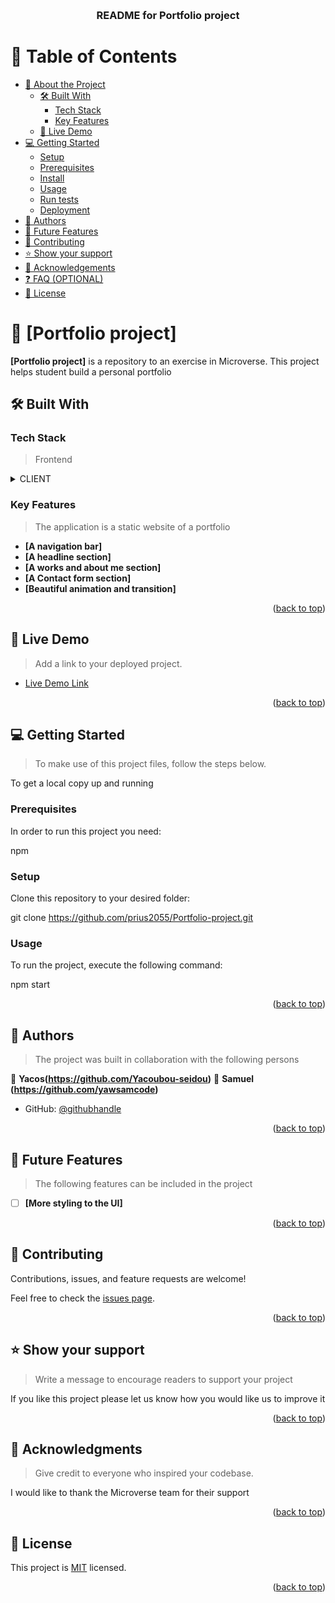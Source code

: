 <a name="readme-top"></a>


<div align="center">

  <br/>

  <h3><b>README for Portfolio project</b></h3>

</div>


# 📗 Table of Contents

- [📖 About the Project](#about-project)
  - [🛠 Built With](#built-with)
    - [Tech Stack](#tech-stack)
    - [Key Features](#key-features)
  - [🚀 Live Demo](#live-demo)
- [💻 Getting Started](#getting-started)
  - [Setup](#setup)
  - [Prerequisites](#prerequisites)
  - [Install](#install)
  - [Usage](#usage)
  - [Run tests](#run-tests)
  - [Deployment](#triangular_flag_on_post-deployment)
- [👥 Authors](#authors)
- [🔭 Future Features](#future-features)
- [🤝 Contributing](#contributing)
- [⭐️ Show your support](#support)
- [🙏 Acknowledgements](#acknowledgements)
- [❓ FAQ (OPTIONAL)](#faq)
- [📝 License](#license)


# 📖 [Portfolio project] <a name="about-project"></a>

**[Portfolio project]** is a repository to an exercise in Microverse. This project helps student build a personal portfolio

## 🛠 Built With <a name="built-with"></a>

### Tech Stack <a name="tech-stack"></a>

> Frontend

<details>
  <summary>CLIENT</summary>
  <ul>
    <li><a href="https://www.w3schools.com/html/">HTML</a></li>
  </ul>

  <ul>
    <li><a href="https://www.w3schools.com/css/">CSS</a></li>
  </ul>
</details>

### Key Features <a name="key-features"></a>

> The application is a static website of a portfolio

- **[A navigation bar]**
- **[A headline section]**
- **[A works and about me section]**
- **[A Contact form section]**
- **[Beautiful animation and transition]**

<p align="right">(<a href="#readme-top">back to top</a>)</p>

<!-- LIVE DEMO -->

## 🚀 Live Demo <a name="live-demo"></a>

> Add a link to your deployed project.

- [Live Demo Link](https://prius2055.github.io/Portfolio-project/)

<p align="right">(<a href="#readme-top">back to top</a>)</p>

## 💻 Getting Started <a name="getting-started"></a>

> To make use of this project files, follow the steps below.

To get a local copy up and running

### Prerequisites

In order to run this project you need:

 npm


### Setup

Clone this repository to your desired folder:

  git clone https://github.com/prius2055/Portfolio-project.git

### Usage

To run the project, execute the following command:

npm start


<p align="right">(<a href="#readme-top">back to top</a>)</p>


## 👥 Authors <a name="authors"></a>

> The project was built in collaboration with the following persons

👤 **Yacos(https://github.com/Yacoubou-seidou)**
👤 **Samuel (https://github.com/yawsamcode)**

- GitHub: [@githubhandle](https://github.com/prius2055)

<p align="right">(<a href="#readme-top">back to top</a>)</p>


## 🔭 Future Features <a name="future-features"></a>

> The following features can be included in the project

- [ ] **[More styling to the UI]**


<p align="right">(<a href="#readme-top">back to top</a>)</p>


## 🤝 Contributing <a name="contributing"></a>

Contributions, issues, and feature requests are welcome!

Feel free to check the [issues page](../../issues/).

<p align="right">(<a href="#readme-top">back to top</a>)</p>


## ⭐️ Show your support <a name="support"></a>

> Write a message to encourage readers to support your project

If you like this project please let us know how you would like us to improve it

<p align="right">(<a href="#readme-top">back to top</a>)</p>


## 🙏 Acknowledgments <a name="acknowledgements"></a>

> Give credit to everyone who inspired your codebase.

I would like to thank the Microverse team for their support

<p align="right">(<a href="#readme-top">back to top</a>)</p>


## 📝 License <a name="license"></a>

This project is [MIT](https://choosealicense.com/licenses/mit/) licensed.

<p align="right">(<a href="#readme-top">back to top</a>)</p>
